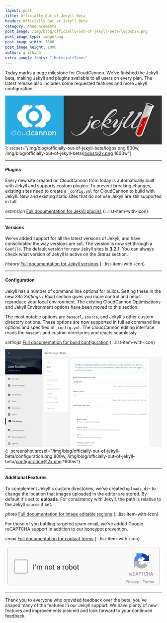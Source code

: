 ```yaml
---
layout: post
title: Officially Out of Jekyll Beta
header: Officially Out of Jekyll Beta
category: Announcements
post_image: /img/blog/officially-out-of-jekyll-beta/logos@2x.png
post_image_type: image/png
post_image_width: 1600
post_image_height: 1000
author: grishina
extra_google_fonts: "|Material+Icons"
---
```


Today marks a huge milestone for CloudCannon. We've finished the Jekyll beta, making Jekyll and plugins available to all users on every plan. The latest release also includes some requested features and more Jekyll configuration.

![CloudCannon and Jekyll logos](/img/blog/officially-out-of-jekyll-beta/logos.png){: srcset="/img/blog/officially-out-of-jekyll-beta/logos.png 800w, /img/blog/officially-out-of-jekyll-beta/logos@2x.png 1600w"}

***

#### Plugins

Every new site created on CloudCannon from today is automatically built with Jekyll and supports custom plugins. To prevent breaking changes, existing sites need to create a `_config.yml` for CloudCannon to build with Jekyll. New and existing static sites that do not use Jekyll are still supported in full.

<i class="material-icons">extension</i> [Full documentation for Jekyll plugins](https://docs.cloudcannon.com/building/plugins/)
{: .list-item-with-icon}

***

#### Versions

We've added support for all the latest versions of Jekyll, and have consolidated the way versions are set. The version is now set through a `Gemfile`. The default version for new Jekyll sites is **3.2.1**. You can always check what version of Jekyll is active on the *Status* section.

<i class="material-icons">history</i> [Full documentation for Jekyll versions](https://docs.cloudcannon.com/building/versions/)
{: .list-item-with-icon}

***

#### Configuration

Jekyll has a number of command line options for builds. Setting these in the new *Site Settings* / *Build* section gives you more control and helps reproduce your local environment. The existing CloudCannon Optimisations and Jekyll Environment options have been moved to this section.

The most notable options are `baseurl`, `source`, and Jekyll's other custom directory options. These options are now supported in full as command line options and specified in `_config.yml`. The CloudCannon editing interface reads the `baseurl` and custom directories and reacts seamlessly.

<i class="material-icons">settings</i> [Full documentation for build configuration](https://docs.cloudcannon.com/building/configuration/#image-elements)
{: .list-item-with-icon}

![Site Settings Build Interface](/img/blog/officially-out-of-jekyll-beta/configuration.png){: .screenshot srcset="/img/blog/officially-out-of-jekyll-beta/configuration.png 800w, /img/blog/officially-out-of-jekyll-beta/configuration@2x.png 1600w"}

***

#### Additional Features

To complement Jekyll's custom directories, we've created `uploads_dir` to change the location that images uploaded in the editor are stored. By default it's set to **uploads**. For consistency with Jekyll, the path is relative to the Jekyll `source` if set.

<i class="material-icons">photo</i> [Full documentation for image editable regions](https://docs.cloudcannon.com/editing/editable-regions/#image-elements)
{: .list-item-with-icon}

For those of you battling targeted spam email, we've added Google reCAPTCHA support in addition to our honeypot prevention.

<i class="material-icons">email</i> [Full documentation for contact forms](https://docs.cloudcannon.com/hosting/contact-forms/)
{: .list-item-with-icon}

![reCAPTCHA Example](/img/blog/officially-out-of-jekyll-beta/captcha.gif)

***

Thank you to everyone who provided feedback over the beta, you've shaped many of the features in our Jekyll support. We have plenty of new features and improvements planned and look forward to your continued feedback.
